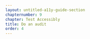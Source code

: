 ```yaml
---
layout: untitled-a11y-guide-section
chapternumber: 9
chapter: Test Accessibly
title: Do an audit
order: 4
---
```

